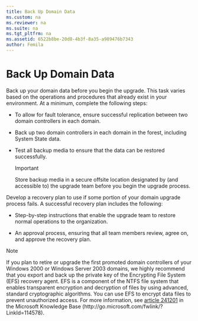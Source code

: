 ```yaml
---
title: Back Up Domain Data
ms.custom: na
ms.reviewer: na
ms.suite: na
ms.tgt_pltfrm: na
ms.assetid: 6522b8be-20d8-4b3f-8a35-a989476b7343
author: Femila
---
```

# Back Up Domain Data
Back up your domain data before you begin the upgrade. This task varies based on the operations and procedures that already exist in your environment. At a minimum, complete the following steps:  
  
-   To allow for fault tolerance, ensure successful replication between two domain controllers in each domain.  
  
-   Back up two domain controllers in each domain in the forest, including System State data.  
  
-   Test all backup media to ensure that the data can be restored successfully.  
  
    > [!IMPORTANT]  
    > Store backup media in a secure offsite location designated by \(and accessible to\) the upgrade team before you begin the upgrade process.  
  
Develop a recovery plan to use if some portion of your domain upgrade process fails. A successful recovery plan includes the following:  
  
-   Step\-by\-step instructions that enable the upgrade team to restore normal operations to the organization.  
  
-   An approval process, ensuring that all team members review, agree on, and approve the recovery plan.  
  
> [!NOTE]  
> If you plan to retire or upgrade the first promoted domain controllers of your Windows 2000 or Windows Server 2003 domains, we highly recommend that you export and back up the private key of the Encrypting File System \(EFS\) recovery agent. EFS is a component of the NTFS file system that enables transparent encryption and decryption of files by using advanced, standard cryptographic algorithms. You can use EFS to encrypt data files to prevent unauthorized access. For more information, see [article 241201](http://go.microsoft.com/fwlink/?LinkId=114578) in the Microsoft Knowledge Base \(http:\/\/go.microsoft.com\/fwlink\/?LinkId\=114578\).  
  
